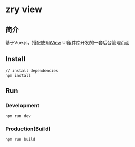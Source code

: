 # zry view

## 简介
基于Vue.js，搭配使用[iView](https://www.iviewui.com) UI组件库开发的一套后台管理页面

## Install
```bush
// install dependencies
npm install
```
## Run
### Development
```bush
npm run dev
```
### Production(Build)
```bush
npm run build
```
